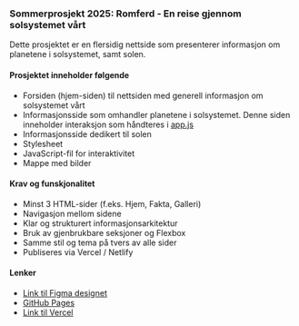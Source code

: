 ### Sommerprosjekt 2025: Romferd - En reise gjennom solsystemet vårt

Dette prosjektet er en flersidig nettside som presenterer informasjon om planetene i solsystemet, samt solen. 

#### Prosjektet inneholder følgende
* Forsiden (hjem-siden) til nettsiden med generell informasjon om solsystemet vårt
* Informasjonsside som omhandler planetene i solsystemet. Denne siden inneholder interaksjon som håndteres i [app.js](app.js)
* Informasjonsside dedikert til solen 
* Stylesheet
* JavaScript-fil for interaktivitet
* Mappe med bilder

#### Krav og funskjonalitet
* Minst 3 HTML-sider (f.eks. Hjem, Fakta, Galleri)
* Navigasjon mellom sidene
* Klar og strukturert informasjonsarkitektur
* Bruk av gjenbrukbare seksjoner og Flexbox
* Samme stil og tema på tvers av alle sider
* Publiseres via Vercel / Netlify

#### Lenker
* [Link til Figma designet](https://www.figma.com/design/oZgSZs2CJY9Bkm9NcluxXk/Sommerprosjektet?node-id=0-1&t=1kXTNfoMt2jlnkgb-1)
* [GitHub Pages]()
* [Link til Vercel](https://romferd.vercel.app/)
